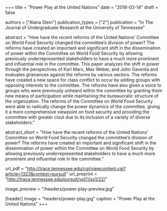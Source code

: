 +++
title = "Power Play at the United Nations"
date = "2018-03-14"
draft = false

authors = ["Alana Stein"]
publication_types = ["2"]
publication = "In The Journal of Undergraduate Research at the University of Tennessee"

abstract = "How have the recent reforms of the United Nations’ Committee on World Food Security changed the committee’s division of power? The reforms have created an important and significant shift in the dissemination of power within the Committee on World Food Security by allowing previously underrepresented stakeholders to have a much more prominent and influential role in the committee. This paper analyzes the shift in power through the perspectives of Karl Marx, Max Weber, and John Gaventa and evaluates grievances against the reforms by various sectors. The reforms have created a new space for class conflict to occur by adding groups with opposing interests to the committee. The reforms have also given a voice to groups who were previously unheard within the committee by granting them new means of participation while maintaining the bureaucratic structure of the organization. The reforms of the Committee on World Food Security were able to radically change the power dynamics of the committee, giving it a more comprehensive viewpoint on food security and providing the committee with greater clout due to its inclusion of a variety of diverse stakeholders."

abstract_short = "How have the recent reforms of the United Nations’ Committee on World Food Security changed the committee’s division of power? The reforms have created an important and significant shift in the dissemination of power within the Committee on World Food Security by allowing previously underrepresented stakeholders to have a much more prominent and influential role in the committee."

url_pdf = "http://trace.tennessee.edu/cgi/viewcontent.cgi?article=1323&context=pursuit"
url_preprint = "http://trace.tennessee.edu/pursuit/vol7/iss1/22/"

image_preview = "/headers/power-play-preview.jpg"

[header]
image = "headers/power-play.jpg"
caption = "Power Play at the United Nations"
+++

